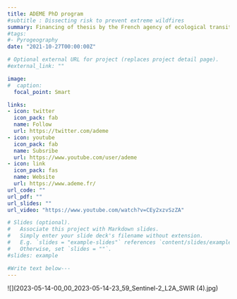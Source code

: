 ```yaml
---
title: ADEME PhD program
#subtitle : Dissecting risk to prevent extreme wildfires
summary: Financing of thesis by the French agency of ecological transition
#tags:
#- Pyrogeography
date: "2021-10-27T00:00:00Z"

# Optional external URL for project (replaces project detail page).
#external_link: ""

image:
#  caption: 
  focal_point: Smart

links:
- icon: twitter
  icon_pack: fab
  name: Follow
  url: https://twitter.com/ademe
- icon: youtube
  icon_pack: fab
  name: Subsribe
  url: https://www.youtube.com/user/ademe
- icon: link
  icon_pack: fas
  name: Website
  url: https://www.ademe.fr/
url_code: ""
url_pdf: ""
url_slides: ""
url_video: "https://www.youtube.com/watch?v=CEy2xzvSzZA"

# Slides (optional).
#   Associate this project with Markdown slides.
#   Simply enter your slide deck's filename without extension.
#   E.g. `slides = "example-slides"` references `content/slides/example-slides.md`.
#   Otherwise, set `slides = ""`.
#slides: example

#Write text below---
---
```

![](2023-05-14-00_00_2023-05-14-23_59_Sentinel-2_L2A_SWIR (4).jpg)
